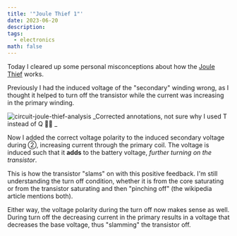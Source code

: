 ```yaml
---
title: '"Joule Thief 1"'
date: 2023-06-20
description: 
tags:
  - electronics
math: false
---
```


Today I cleared up some personal misconceptions about how the [Joule Thief](Joule%20Thief) works. 

Previously I had the induced voltage of the "secondary" winding wrong, as I thought it helped to turn off the transistor while the current was increasing in the primary winding.

![circuit-joule-thief-analysis](circuit-joule-thief-analysis.jpeg)
_Corrected annotations, not sure why I used T instead of Q 🤷‍♂ _

Now I added the correct voltage polarity to the induced secondary voltage during ②, increasing current through the primary coil. The voltage is induced such that it **adds** to the battery voltage, _further turning on the transistor_. 

This is how the transistor "slams" on with this positive feedback. I'm still understanding the turn off condition, whether it is from the core saturating or from the transistor saturating and then "pinching off" (the wikipedia article mentions both). 

Either way, the voltage polarity during the turn off now makes sense as well. During turn off the decreasing current in the primary results in a voltage that decreases the base voltage, thus "slamming" the transistor off.
